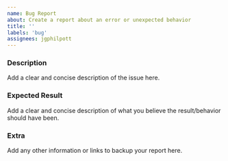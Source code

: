 ```yaml
---
name: Bug Report
about: Create a report about an error or unexpected behavior
title: ''
labels: 'bug'
assignees: jgphilpott
---
```


### Description

Add a clear and concise description of the issue here.

### Expected Result

Add a clear and concise description of what you believe the result/behavior should have been.

### Extra

Add any other information or links to backup your report here.
